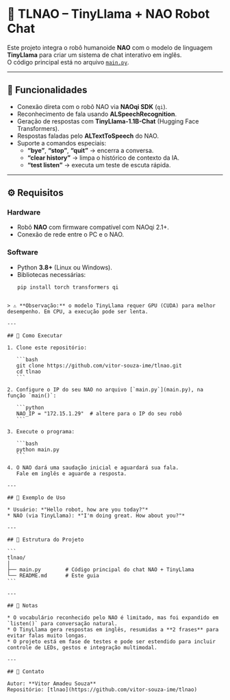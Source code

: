 # 🤖 TLNAO – TinyLlama + NAO Robot Chat

Este projeto integra o robô humanoide **NAO** com o modelo de linguagem **TinyLlama** para criar um sistema de chat interativo em inglês.  
O código principal está no arquivo [`main.py`](main.py).

---

## 📌 Funcionalidades

- Conexão direta com o robô NAO via **NAOqi SDK** (`qi`).
- Reconhecimento de fala usando **ALSpeechRecognition**.
- Geração de respostas com **TinyLlama-1.1B-Chat** (Hugging Face Transformers).
- Respostas faladas pelo **ALTextToSpeech** do NAO.
- Suporte a comandos especiais:
  - **“bye”**, **“stop”**, **“quit”** → encerra a conversa.
  - **“clear history”** → limpa o histórico de contexto da IA.
  - **“test listen”** → executa um teste de escuta rápida.

---

## ⚙️ Requisitos

### Hardware
- Robô **NAO** com firmware compatível com NAOqi 2.1+.
- Conexão de rede entre o PC e o NAO.

### Software
- Python **3.8+** (Linux ou Windows).
- Bibliotecas necessárias:
  ```bash
  pip install torch transformers qi
````

> ⚠️ **Observação:** o modelo TinyLlama requer GPU (CUDA) para melhor desempenho. Em CPU, a execução pode ser lenta.

---

## 🚀 Como Executar

1. Clone este repositório:

   ```bash
   git clone https://github.com/vitor-souza-ime/tlnao.git
   cd tlnao
   ```

2. Configure o IP do seu NAO no arquivo [`main.py`](main.py), na função `main()`:

   ```python
   NAO_IP = "172.15.1.29"  # altere para o IP do seu robô
   ```

3. Execute o programa:

   ```bash
   python main.py
   ```

4. O NAO dará uma saudação inicial e aguardará sua fala.
   Fale em inglês e aguarde a resposta.

---

## 🧪 Exemplo de Uso

* Usuário: *"Hello robot, how are you today?"*
* NAO (via TinyLlama): *"I'm doing great. How about you?"*

---

## 📂 Estrutura do Projeto

```
tlnao/
│
├── main.py        # Código principal do chat NAO + TinyLlama
└── README.md      # Este guia
```

---

## 📝 Notas

* O vocabulário reconhecido pelo NAO é limitado, mas foi expandido em `listen()` para conversação natural.
* O TinyLlama gera respostas em inglês, resumidas a **2 frases** para evitar falas muito longas.
* O projeto está em fase de testes e pode ser estendido para incluir controle de LEDs, gestos e integração multimodal.

---

## 📧 Contato

Autor: **Vitor Amadeu Souza**
Repositório: [tlnao](https://github.com/vitor-souza-ime/tlnao)
